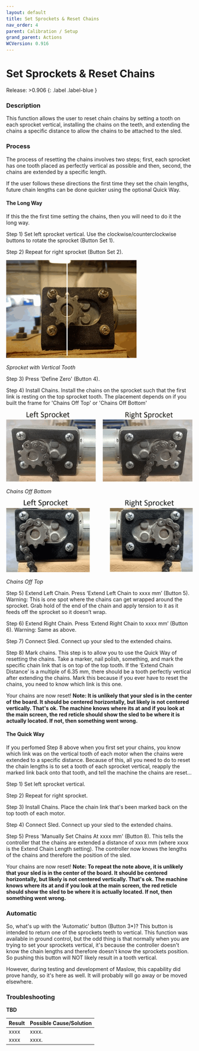 ```yaml
---
layout: default
title: Set Sprockets & Reset Chains
nav_order: 4
parent: Calibration / Setup
grand_parent: Actions
WCVersion: 0.916
---
```

# Set Sprockets & Reset Chains

Release: >0.906
{: .label .label-blue }

### Description
This function allows the user to reset chain chains by setting a tooth on each sprocket vertical, installing the chains on the teeth, and extending the chains a specific distance to allow the chains to be attached to the sled.


### Process
The process of resetting the chains involves two steps; first, each sprocket has one tooth placed as perfectly vertical as possible and then, second, the chains are extended by a specific length.

If the user follows these directions the first time they set the chain lengths, future chain lengths can be done quicker using the optional Quick Way.

#### The Long Way ####

If this the the first time setting the chains, then you will need to do it the long way.

Step 1) Set left sprocket vertical.  Use the clockwise/counterclockwise buttons to rotate the sprocket (Button Set 1).

Step 2) Repeat for right sprocket (Button Set 2).

![Sprocket with Vertical Tooth](../../assets/gettingStarted/Sprocket%20at%2012-00.png)

_Sprocket with Vertical Tooth_

Step 3) Press 'Define Zero' (Button 4).

Step 4) Install Chains.  Install the chains on the sprocket such that the first link is resting on the top sprocket tooth. The placement depends on if you built the frame for 'Chains Off Top' or 'Chains Off Bottom'

![Chains Off Bottom](../../assets/gettingStarted/chainOffSprocketsBottom.png)

_Chains Off Bottom_

![Chains Off Top](../../assets/gettingStarted/chainOffSprocketsTop.png)

_Chains Off Top_

Step 5) Extend Left Chain. Press ‘Extend Left Chain to xxxx mm’ (Button 5). Warning: This is one spot where the chains can get wrapped around the sprocket. Grab hold of the end of the chain and apply tension to it as it feeds off the sprocket so it doesn’t wrap.

Step 6) Extend Right Chain. Press ‘Extend Right Chain to xxxx mm’ (Button 6).  Warning: Same as above.

Step 7) Connect Sled. Connect up your sled to the extended chains. 

Step 8) Mark chains. This step is to allow you to use the Quick Way of resetting the chains.  Take a marker, nail polish, something, and mark the specific chain link that is on top of the top tooth. If the ‘Extend Chain Distance’ is a multiple of 6.35 mm, there should be a tooth perfectly vertical after extending the chains. Mark this because if you ever have to reset the chains, you need to know which link is this one.

Your chains are now reset!  **Note: It is unlikely that your sled is in the center of the board.  It should be centered horizontally, but likely is not centered vertically.  That's ok.  The machine knows where its at and if you look at the main screen, the red reticle should show the sled to be where it is actually located.  If not, then something went wrong.**

#### The Quick Way ####

If you perfomed Step 8 above when you first set your chains, you know which link was on the vertical tooth of each motor when the chains were extended to a specific distance.  Because of this, all you need to do to reset the chain lengths is to set a tooth of each sprocket vertical, reapply the marked link back onto that tooth, and tell the machine the chains are reset...

Step 1) Set left sprocket vertical.

Step 2) Repeat for right sprocket.

Step 3) Install Chains.  Place the chain link that's been marked back on the top tooth of each motor.

Step 4) Connect Sled.  Connect up your sled to the extended chains.

Step 5) Press 'Manually Set Chains At xxxx mm' (Button 8).  This tells the controller that the chains are extended a distance of xxxx mm (where xxxx is the Extend Chain Length setting).  The controller now knows the lengths of the chains and therefore the position of the sled.

Your chains are now reset!  **Note: To repeat the note above, it is unlikely that your sled is in the center of the board.  It should be centered horizontally, but likely is not centered vertically.  That's ok.  The machine knows where its at and if you look at the main screen, the red reticle should show the sled to be where it is actually located.  If not, then something went wrong.**

### Automatic ###

So, what's up with the 'Automatic' button (Button 3*)?  This button is intended to return one of the sprockets teeth to vertical.  This function was available in ground control, but the odd thing is that normally when you are trying to set your sprockets vertical, it's because the controller doesn't know the chain lengths and therefore doesn't know the sprockets position.  So pushing this button will NOT likely result in a tooth vertical.

However, during testing and development of Maslow, this capability did prove handy, so it's here as well.  It will probably will go away or be moved elsewhere. 
 
### Troubleshooting

**TBD**

|Result   	|Possible Cause/Solution   	|
|---	|---	|
|xxxx   	|xxxx.   	|
|xxxx   	|xxxx.   	|



